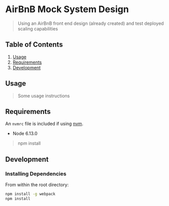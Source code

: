 # AirBnB Mock System Design

> Using an AirBnB front end design (already created) and test deployed scaling capabilities

## Table of Contents

1. [Usage](#Usage)
1. [Requirements](#requirements)
1. [Development](#development)

## Usage

> Some usage instructions

## Requirements

An `nvmrc` file is included if using [nvm](https://github.com/creationix/nvm).

- Node 6.13.0

> npm install

## Development

### Installing Dependencies

From within the root directory:

```sh
npm install -g webpack
npm install
```

